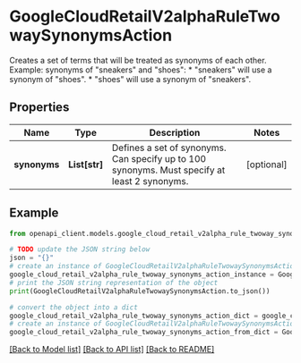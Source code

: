 # GoogleCloudRetailV2alphaRuleTwowaySynonymsAction

Creates a set of terms that will be treated as synonyms of each other. Example: synonyms of \"sneakers\" and \"shoes\": * \"sneakers\" will use a synonym of \"shoes\". * \"shoes\" will use a synonym of \"sneakers\".

## Properties

Name | Type | Description | Notes
------------ | ------------- | ------------- | -------------
**synonyms** | **List[str]** | Defines a set of synonyms. Can specify up to 100 synonyms. Must specify at least 2 synonyms. | [optional] 

## Example

```python
from openapi_client.models.google_cloud_retail_v2alpha_rule_twoway_synonyms_action import GoogleCloudRetailV2alphaRuleTwowaySynonymsAction

# TODO update the JSON string below
json = "{}"
# create an instance of GoogleCloudRetailV2alphaRuleTwowaySynonymsAction from a JSON string
google_cloud_retail_v2alpha_rule_twoway_synonyms_action_instance = GoogleCloudRetailV2alphaRuleTwowaySynonymsAction.from_json(json)
# print the JSON string representation of the object
print(GoogleCloudRetailV2alphaRuleTwowaySynonymsAction.to_json())

# convert the object into a dict
google_cloud_retail_v2alpha_rule_twoway_synonyms_action_dict = google_cloud_retail_v2alpha_rule_twoway_synonyms_action_instance.to_dict()
# create an instance of GoogleCloudRetailV2alphaRuleTwowaySynonymsAction from a dict
google_cloud_retail_v2alpha_rule_twoway_synonyms_action_from_dict = GoogleCloudRetailV2alphaRuleTwowaySynonymsAction.from_dict(google_cloud_retail_v2alpha_rule_twoway_synonyms_action_dict)
```
[[Back to Model list]](../README.md#documentation-for-models) [[Back to API list]](../README.md#documentation-for-api-endpoints) [[Back to README]](../README.md)


